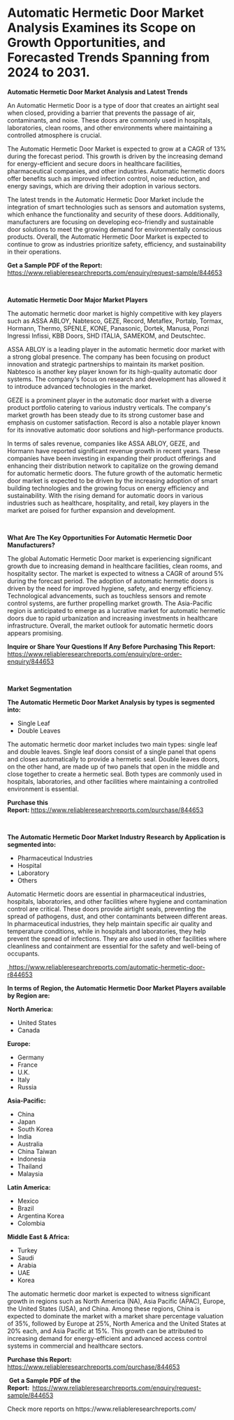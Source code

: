 <p><h1>Automatic Hermetic Door Market Analysis Examines its Scope on Growth Opportunities, and Forecasted Trends Spanning from 2024 to 2031.</h1></p><p><strong>Automatic Hermetic Door Market Analysis and Latest Trends</strong></p>
<p><p>An Automatic Hermetic Door is a type of door that creates an airtight seal when closed, providing a barrier that prevents the passage of air, contaminants, and noise. These doors are commonly used in hospitals, laboratories, clean rooms, and other environments where maintaining a controlled atmosphere is crucial.</p><p>The Automatic Hermetic Door Market is expected to grow at a CAGR of 13% during the forecast period. This growth is driven by the increasing demand for energy-efficient and secure doors in healthcare facilities, pharmaceutical companies, and other industries. Automatic hermetic doors offer benefits such as improved infection control, noise reduction, and energy savings, which are driving their adoption in various sectors.</p><p>The latest trends in the Automatic Hermetic Door Market include the integration of smart technologies such as sensors and automation systems, which enhance the functionality and security of these doors. Additionally, manufacturers are focusing on developing eco-friendly and sustainable door solutions to meet the growing demand for environmentally conscious products. Overall, the Automatic Hermetic Door Market is expected to continue to grow as industries prioritize safety, efficiency, and sustainability in their operations.</p></p>
<p><strong>Get a Sample PDF of the Report:&nbsp;</strong> <a href="https://www.reliableresearchreports.com/enquiry/request-sample/844653">https://www.reliableresearchreports.com/enquiry/request-sample/844653</a></p>
<p>&nbsp;</p>
<p><strong>Automatic Hermetic Door Major Market Players</strong></p>
<p><p>The automatic hermetic door market is highly competitive with key players such as ASSA ABLOY, Nabtesco, GEZE, Record, Metaflex, Portalp, Tormax, Hormann, Thermo, SPENLE, KONE, Panasonic, Dortek, Manusa, Ponzi Ingressi Infissi, KBB Doors, SHD ITALIA, SAMEKOM, and Deutschtec.</p><p>ASSA ABLOY is a leading player in the automatic hermetic door market with a strong global presence. The company has been focusing on product innovation and strategic partnerships to maintain its market position. Nabtesco is another key player known for its high-quality automatic door systems. The company's focus on research and development has allowed it to introduce advanced technologies in the market.</p><p>GEZE is a prominent player in the automatic door market with a diverse product portfolio catering to various industry verticals. The company's market growth has been steady due to its strong customer base and emphasis on customer satisfaction. Record is also a notable player known for its innovative automatic door solutions and high-performance products.</p><p>In terms of sales revenue, companies like ASSA ABLOY, GEZE, and Hormann have reported significant revenue growth in recent years. These companies have been investing in expanding their product offerings and enhancing their distribution network to capitalize on the growing demand for automatic hermetic doors. The future growth of the automatic hermetic door market is expected to be driven by the increasing adoption of smart building technologies and the growing focus on energy efficiency and sustainability. With the rising demand for automatic doors in various industries such as healthcare, hospitality, and retail, key players in the market are poised for further expansion and development.</p></p>
<p>&nbsp;</p>
<p><strong>What Are The Key Opportunities For Automatic Hermetic Door Manufacturers?</strong></p>
<p><p>The global Automatic Hermetic Door market is experiencing significant growth due to increasing demand in healthcare facilities, clean rooms, and hospitality sector. The market is expected to witness a CAGR of around 5% during the forecast period. The adoption of automatic hermetic doors is driven by the need for improved hygiene, safety, and energy efficiency. Technological advancements, such as touchless sensors and remote control systems, are further propelling market growth. The Asia-Pacific region is anticipated to emerge as a lucrative market for automatic hermetic doors due to rapid urbanization and increasing investments in healthcare infrastructure. Overall, the market outlook for automatic hermetic doors appears promising.</p></p>
<p><strong>Inquire or Share Your Questions If Any Before Purchasing This Report:</strong> <a href="https://www.reliableresearchreports.com/enquiry/pre-order-enquiry/844653">https://www.reliableresearchreports.com/enquiry/pre-order-enquiry/844653</a></p>
<p>&nbsp;</p>
<p><strong>Market Segmentation</strong></p>
<p><strong>The Automatic Hermetic Door Market Analysis by types is segmented into:</strong></p>
<p><ul><li>Single Leaf</li><li>Double Leaves</li></ul></p>
<p><p>The automatic hermetic door market includes two main types: single leaf and double leaves. Single leaf doors consist of a single panel that opens and closes automatically to provide a hermetic seal. Double leaves doors, on the other hand, are made up of two panels that open in the middle and close together to create a hermetic seal. Both types are commonly used in hospitals, laboratories, and other facilities where maintaining a controlled environment is essential.</p></p>
<p><strong>Purchase this Report:&nbsp;</strong><a href="https://www.reliableresearchreports.com/purchase/844653">https://www.reliableresearchreports.com/purchase/844653</a></p>
<p>&nbsp;</p>
<p><strong>The Automatic Hermetic Door Market Industry Research by Application is segmented into:</strong></p>
<p><ul><li>Pharmaceutical Industries</li><li>Hospital</li><li>Laboratory</li><li>Others</li></ul></p>
<p><p>Automatic Hermetic doors are essential in pharmaceutical industries, hospitals, laboratories, and other facilities where hygiene and contamination control are critical. These doors provide airtight seals, preventing the spread of pathogens, dust, and other contaminants between different areas. In pharmaceutical industries, they help maintain specific air quality and temperature conditions, while in hospitals and laboratories, they help prevent the spread of infections. They are also used in other facilities where cleanliness and containment are essential for the safety and well-being of occupants.</p></p>
<p><a href="https://www.reliableresearchreports.com/automatic-hermetic-door-r844653">&nbsp;https://www.reliableresearchreports.com/automatic-hermetic-door-r844653</a></p>
<p><strong>In terms of Region, the Automatic Hermetic Door Market Players available by Region are:</strong></p>
<p>
    <p> <strong> North America: </strong>
        <ul>
            <li>United States</li>
            <li>Canada</li>
        </ul>
        </p> 
    <p> <strong> Europe: </strong>
        <ul>
            <li>Germany</li>
            <li>France</li>
            <li>U.K.</li>
            <li>Italy</li>
            <li>Russia</li>
        </ul>
        </p> 
    <p> <strong> Asia-Pacific: </strong>
        <ul>
            <li>China</li>
            <li>Japan</li>
            <li>South Korea</li>
            <li>India</li>
            <li>Australia</li>
            <li>China Taiwan</li>
            <li>Indonesia</li>
            <li>Thailand</li>
            <li>Malaysia</li>
        </ul>
        </p> 
    <p> <strong> Latin America: </strong>
        <ul>
            <li>Mexico</li>
            <li>Brazil</li>
            <li>Argentina Korea</li>
            <li>Colombia</li>
        </ul>
        </p> 
    <p> <strong> Middle East & Africa: </strong>
        <ul>
            <li>Turkey</li>
            <li>Saudi</li>
            <li>Arabia</li>
            <li>UAE</li>
            <li>Korea</li>
        </ul>
    </p>
    </p>
<p><p>The automatic hermetic door market is expected to witness significant growth in regions such as North America (NA), Asia Pacific (APAC), Europe, the United States (USA), and China. Among these regions, China is expected to dominate the market with a market share percentage valuation of 35%, followed by Europe at 25%, North America and the United States at 20% each, and Asia Pacific at 15%. This growth can be attributed to increasing demand for energy-efficient and advanced access control systems in commercial and healthcare sectors.</p></p>
<p><strong>Purchase this Report: </strong><a href="https://www.reliableresearchreports.com/purchase/844653">https://www.reliableresearchreports.com/purchase/844653</a></p>
<p>&nbsp;<strong>Get a Sample PDF of the Report:&nbsp;&nbsp;</strong><a href="https://www.reliableresearchreports.com/enquiry/request-sample/844653">https://www.reliableresearchreports.com/enquiry/request-sample/844653</a></p>
<p><strong></strong></p>
<p>Check more reports on https://www.reliableresearchreports.com/</p>
